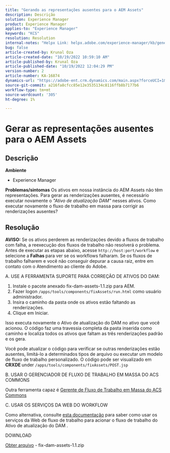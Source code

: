 ```yaml
---
title: "Gerando as representações ausentes para o AEM Assets"
description: Descrição
solution: Experience Manager
product: Experience Manager
applies-to: "Experience Manager"
keywords: "KCS"
resolution: Resolution
internal-notes: "Helpx Link: helpx.adobe.com/experience-manager/kb/generating-the-missing-renditions-for-aem-assets.html"
bug: false
article-created-by: Krunal Oza
article-created-date: "10/19/2022 10:59:10 AM"
article-published-by: Krunal Oza
article-published-date: "10/19/2022 12:04:29 PM"
version-number: 2
article-number: KA-16874
dynamics-url: "https://adobe-ent.crm.dynamics.com/main.aspx?forceUCI=1&pagetype=entityrecord&etn=knowledgearticle&id=3bcd410e-9d4f-ed11-bba2-00224808679b"
source-git-commit: a216fa8cfcc85e12e3535134c8116ffb8b7177b6
workflow-type: tm+mt
source-wordcount: '305'
ht-degree: 1%

---
```


# Gerar as representações ausentes para o AEM Assets

## Descrição

<b>Ambiente</b>
- Experience Manager



<b>Problemas/sintomas</b>
Os ativos em nossa instância do AEM Assets não têm representações. Para gerar as renderizações ausentes, é necessário executar novamente o *&quot;Ativo de atualização DAM&quot;* nesses ativos. Como executar novamente o fluxo de trabalho em massa para corrigir as renderizações ausentes?


## Resolução


<b>AVISO:</b> Se os ativos perderem as renderizações devido a fluxos de trabalho com falha, a reexecução dos fluxos de trabalho não resolverá o problema. Antes de executar as etapas abaixo, acesse `http://host:port/workflow` e selecione a <b>Falhas </b>para ver se os workflows falharam. Se os fluxos de trabalho falharem e você não conseguir depurar a causa raiz, entre em contato com o Atendimento ao cliente do Adobe.

A. USE A FERRAMENTA SUPORTE PARA CORREÇÃO DE ATIVOS DO DAM:

1. Instale o pacote anexado fix-dam-assets-1.1.zip para AEM.
2. Fazer logon `/apps/tools/components/fixAssets/run.html` como usuário administrador.
3. Insira o caminho da pasta onde os ativos estão faltando as renderizações.
4. Clique em Iniciar.


Isso executa novamente o Ativo de atualização do DAM no ativo que você acionou. O código faz uma travessia completa da pasta inserida como caminho e localiza todos os ativos que faltam as três renderizações padrão e os gera.

Você pode atualizar o código para verificar se outras renderizações estão ausentes, limitá-lo a determinados tipos de arquivo ou executar um modelo de fluxo de trabalho personalizado. O código pode ser visualizado em <b>CRXDE </b>under `/apps/tools/components/fixAssets/POST.jsp`



B. USAR O GERENCIADOR DE FLUXO DE TRABALHO EM MASSA DO ACS COMMONS

Outra ferramenta capaz é [Gerente de Fluxo de Trabalho em Massa do ACS Commons](https://adobe-consulting-services.github.io/acs-aem-commons/features/bulk-workflow-manager/index.html)



C. USAR OS SERVIÇOS DA WEB DO WORKFLOW

Como alternativa, consulte [esta documentação](https://helpx.adobe.com/experience-manager/6-2/sites/developing/using/wf-program-interaction.html#Creating,%20Reading%20or%20Deleting%20Workflow%20Models) para saber como usar os serviços da Web de fluxo de trabalho para acionar o fluxo de trabalho do Ativo de atualização do DAM .

DOWNLOAD

[Obter arquivo](https://helpx.adobe.com/content/dam/help/en/experience-manager/kb/generating-the-missing-renditions-for-aem-assets/_jcr_content/main-pars/download_section/download-1/fix-dam-assets-11.zip "fix-dam-assets-1.1.zip") - fix-dam-assets-1.1.zip
